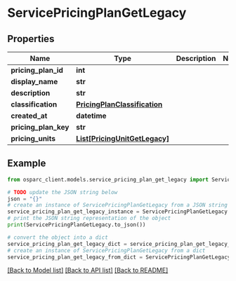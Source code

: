 # ServicePricingPlanGetLegacy


## Properties

Name | Type | Description | Notes
------------ | ------------- | ------------- | -------------
**pricing_plan_id** | **int** |  | 
**display_name** | **str** |  | 
**description** | **str** |  | 
**classification** | [**PricingPlanClassification**](PricingPlanClassification.md) |  | 
**created_at** | **datetime** |  | 
**pricing_plan_key** | **str** |  | 
**pricing_units** | [**List[PricingUnitGetLegacy]**](PricingUnitGetLegacy.md) |  | 

## Example

```python
from osparc_client.models.service_pricing_plan_get_legacy import ServicePricingPlanGetLegacy

# TODO update the JSON string below
json = "{}"
# create an instance of ServicePricingPlanGetLegacy from a JSON string
service_pricing_plan_get_legacy_instance = ServicePricingPlanGetLegacy.from_json(json)
# print the JSON string representation of the object
print(ServicePricingPlanGetLegacy.to_json())

# convert the object into a dict
service_pricing_plan_get_legacy_dict = service_pricing_plan_get_legacy_instance.to_dict()
# create an instance of ServicePricingPlanGetLegacy from a dict
service_pricing_plan_get_legacy_from_dict = ServicePricingPlanGetLegacy.from_dict(service_pricing_plan_get_legacy_dict)
```
[[Back to Model list]](../README.md#documentation-for-models) [[Back to API list]](../README.md#documentation-for-api-endpoints) [[Back to README]](../README.md)


